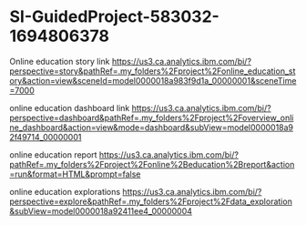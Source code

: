 # SI-GuidedProject-583032-1694806378

Online education story link
https://us3.ca.analytics.ibm.com/bi/?perspective=story&pathRef=.my_folders%2Fproject%2Fonline_education_story&action=view&sceneId=model0000018a983f9d1a_00000001&sceneTime=7000

online education dashboard link
https://us3.ca.analytics.ibm.com/bi/?perspective=dashboard&pathRef=.my_folders%2Fproject%2Foverview_online_dashboard&action=view&mode=dashboard&subView=model0000018a92f49714_00000001

online education report
https://us3.ca.analytics.ibm.com/bi/?pathRef=.my_folders%2Fproject%2Fonline%2Beducation%2Breport&action=run&format=HTML&prompt=false

online education explorations
https://us3.ca.analytics.ibm.com/bi/?perspective=explore&pathRef=.my_folders%2Fproject%2Fdata_exploration&subView=model0000018a92411ee4_00000004
